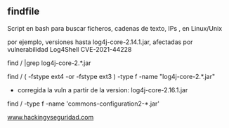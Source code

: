 ## findfile

Script en bash para buscar ficheros, cadenas de texto, IPs ,  en Linux/Unix 


por ejemplo, versiones hasta log4j-core-2.14.1.jar, afectadas por vulnerabilidad Log4Shell CVE-2021-44228 

find / |grep log4j-core-2.*.jar

find / \( -fstype ext4 -or -fstype ext3 \) -type f -name "log4j-core-2.*.jar" 

- corregida la vuln a partir de la version: log4j-core-2.16.1.jar 

find / -type f -name 'commons-configuration2-*.jar'

www.hackingyseguridad.com




